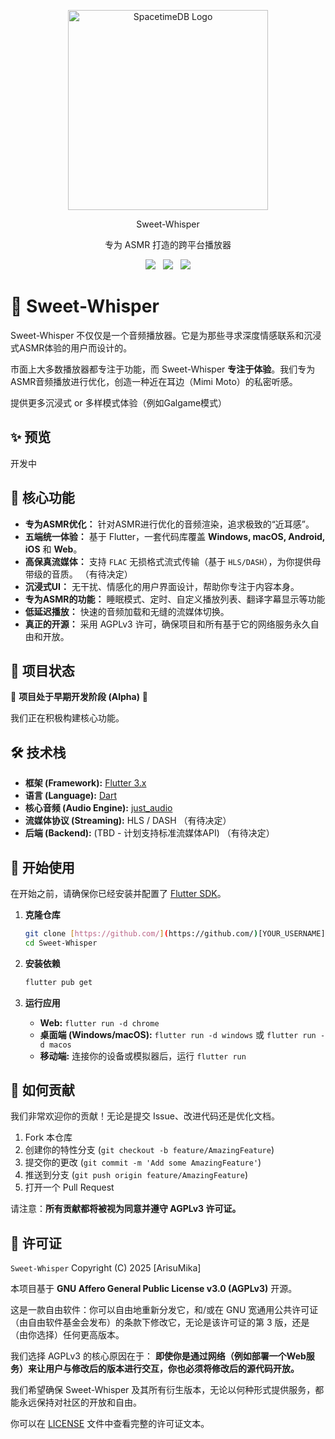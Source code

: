 <p align="center">
	<img width="320" src="https://r2.sakinori.top/Image/Sweet-Whisper.png" alt="SpacetimeDB Logo">
</p>


<p align="center">
     Sweet-Whisper
</p>
<p align="center">
     专为 ASMR 打造的跨平台播放器
</p>

<p align="center">
    <a href="https://www.gnu.org/licenses/agpl-3.0"><img src="https://img.shields.io/badge/License-AGPL%20v3-blue.svg"></a>
    &nbsp;
    <a href="https://dart.de"><img src="https://img.shields.io/badge/Language-Dart-blue?logo=dart"></a>
    &nbsp;
	<a href="https://flutter.dev"><img src="https://img.shields.io/badge/Platform-Win%20%7C%20Mac%20%7C%20iOS%20%7C%20Android%20%7C%20Web-brightgreen"></a>
</p>

# 💖 Sweet-Whisper

Sweet-Whisper 不仅仅是一个音频播放器。它是为那些寻求深度情感联系和沉浸式ASMR体验的用户而设计的。

市面上大多数播放器都专注于功能，而 Sweet-Whisper **专注于体验**。我们专为ASMR音频播放进行优化，创造一种近在耳边（Mimi Moto）的私密听感。

提供更多沉浸式 or 多样模式体验（例如Galgame模式）

## ✨ 预览

开发中

## 🚀 核心功能

* **专为ASMR优化：** 针对ASMR进行优化的音频渲染，追求极致的“近耳感”。
* **五端统一体验：** 基于 Flutter，一套代码库覆盖 **Windows, macOS, Android, iOS** 和 **Web**。
* **高保真流媒体：** 支持 `FLAC` 无损格式流式传输（基于 `HLS/DASH`），为你提供母带级的音质。 （有待决定）
* **沉浸式UI：** 无干扰、情感化的用户界面设计，帮助你专注于内容本身。
* **专为ASMR的功能：** 睡眠模式、定时、自定义播放列表、翻译字幕显示等功能
* **低延迟播放：** 快速的音频加载和无缝的流媒体切换。
* **真正的开源：** 采用 AGPLv3 许可，确保项目和所有基于它的网络服务永久自由和开放。

## 🧭 项目状态

🚧 **项目处于早期开发阶段 (Alpha)** 🚧

我们正在积极构建核心功能。

## 🛠️ 技术栈

* **框架 (Framework):** [Flutter 3.x](https://flutter.dev)
* **语言 (Language):** [Dart](https://dart.dev)
* **核心音频 (Audio Engine):** [just_audio](https://pub.dev/packages/just_audio)
* **流媒体协议 (Streaming):** HLS / DASH （有待决定）
* **后端 (Backend):** (TBD - 计划支持标准流媒体API) （有待决定）

## 🏁 开始使用

在开始之前，请确保你已经安装并配置了 [Flutter SDK](https://flutter.dev/docs/get-started/install)。

1.  **克隆仓库**
    ```bash
    git clone [https://github.com/](https://github.com/)[YOUR_USERNAME]/Sweet-Whisper.git
    cd Sweet-Whisper
    ```

2.  **安装依赖**
    ```bash
    flutter pub get
    ```

3.  **运行应用**
    * **Web:** `flutter run -d chrome`
    * **桌面端 (Windows/macOS):** `flutter run -d windows` 或 `flutter run -d macos`
    * **移动端:** 连接你的设备或模拟器后，运行 `flutter run`

## 🤝 如何贡献

我们非常欢迎你的贡献！无论是提交 Issue、改进代码还是优化文档。

1.  Fork 本仓库
2.  创建你的特性分支 (`git checkout -b feature/AmazingFeature`)
3.  提交你的更改 (`git commit -m 'Add some AmazingFeature'`)
4.  推送到分支 (`git push origin feature/AmazingFeature`)
5.  打开一个 Pull Request

请注意：**所有贡献都将被视为同意并遵守 AGPLv3 许可证。**

## 📜 许可证

`Sweet-Whisper`
Copyright (C) 2025 [ArisuMika]

本项目基于 **GNU Affero General Public License v3.0 (AGPLv3)** 开源。

这是一款自由软件：你可以自由地重新分发它，和/或在 GNU 宽通用公共许可证（由自由软件基金会发布）的条款下修改它，无论是该许可证的第 3 版，还是（由你选择）任何更高版本。

我们选择 AGPLv3 的核心原因在于：
**即使你是通过网络（例如部署一个Web服务）来让用户与修改后的版本进行交互，你也必须将修改后的源代码开放。**

我们希望确保 Sweet-Whisper 及其所有衍生版本，无论以何种形式提供服务，都能永远保持对社区的开放和自由。

你可以在 [LICENSE](LICENSE) 文件中查看完整的许可证文本。
